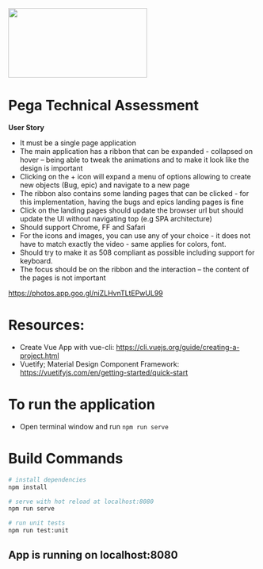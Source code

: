 <img src="http://seekvectorlogo.com/wp-content/uploads/2018/11/pegasystems-inc-vector-logo.png" style="width: 280px; height: 140px"/>

# Pega Technical Assessment

**User Story** 
- It must be a single page application
- The main application has a ribbon that can be expanded - collapsed on hover – being able to tweak the animations and to make it look like the design is important
- Clicking on the + icon will expand a menu of options allowing to create new objects (Bug, epic) and navigate to a new page
- The ribbon also contains some landing pages that can be clicked - for this implementation, having the bugs and epics landing pages is fine
- Click on the landing pages should update the browser url but should update the UI without navigating top (e.g SPA architecture)
- Should support Chrome, FF and Safari
- For the icons and images, you can use any of your choice - it does not have to match exactly the video - same applies for colors, font.
- Should try to make it as 508 compliant as possible including support for keyboard.
- The focus should be on the ribbon and the interaction – the content of the pages is not important
 

 

https://photos.app.goo.gl/niZLHvnTLtEPwUL99

# Resources:
  - Create Vue App with vue-cli: https://cli.vuejs.org/guide/creating-a-project.html
  - Vuetify; Material Design Component Framework: https://vuetifyjs.com/en/getting-started/quick-start

# To run the application
- Open terminal window and run <code>npm run serve</code>

# Build Commands

``` bash
# install dependencies
npm install

# serve with hot reload at localhost:8080
npm run serve

# run unit tests
npm run test:unit
```

## App is running on localhost:8080
